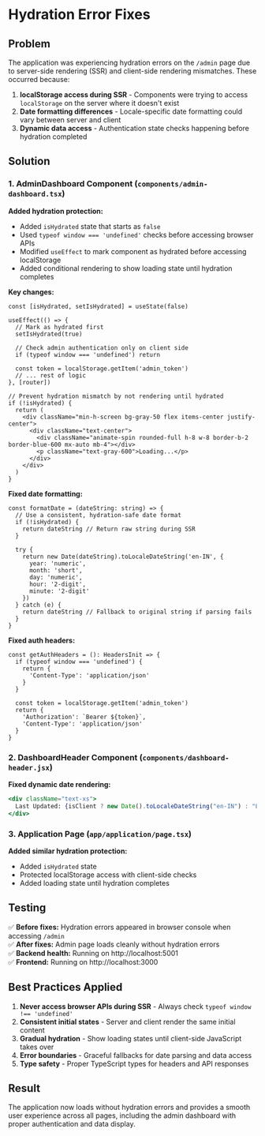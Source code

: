 # Hydration Error Fixes

## Problem
The application was experiencing hydration errors on the `/admin` page due to server-side rendering (SSR) and client-side rendering mismatches. These occurred because:

1. **localStorage access during SSR** - Components were trying to access `localStorage` on the server where it doesn't exist
2. **Date formatting differences** - Locale-specific date formatting could vary between server and client
3. **Dynamic data access** - Authentication state checks happening before hydration completed

## Solution

### 1. AdminDashboard Component (`components/admin-dashboard.tsx`)

**Added hydration protection:**
- Added `isHydrated` state that starts as `false`
- Used `typeof window === 'undefined'` checks before accessing browser APIs
- Modified `useEffect` to mark component as hydrated before accessing localStorage
- Added conditional rendering to show loading state until hydration completes

**Key changes:**
```tsx
const [isHydrated, setIsHydrated] = useState(false)

useEffect(() => {
  // Mark as hydrated first
  setIsHydrated(true)
  
  // Check admin authentication only on client side
  if (typeof window === 'undefined') return
  
  const token = localStorage.getItem('admin_token')
  // ... rest of logic
}, [router])

// Prevent hydration mismatch by not rendering until hydrated
if (!isHydrated) {
  return (
    <div className="min-h-screen bg-gray-50 flex items-center justify-center">
      <div className="text-center">
        <div className="animate-spin rounded-full h-8 w-8 border-b-2 border-blue-600 mx-auto mb-4"></div>
        <p className="text-gray-600">Loading...</p>
      </div>
    </div>
  )
}
```

**Fixed date formatting:**
```tsx
const formatDate = (dateString: string) => {
  // Use a consistent, hydration-safe date format
  if (!isHydrated) {
    return dateString // Return raw string during SSR
  }
  
  try {
    return new Date(dateString).toLocaleDateString('en-IN', {
      year: 'numeric',
      month: 'short',
      day: 'numeric',
      hour: '2-digit',
      minute: '2-digit'
    })
  } catch (e) {
    return dateString // Fallback to original string if parsing fails
  }
}
```

**Fixed auth headers:**
```tsx
const getAuthHeaders = (): HeadersInit => {
  if (typeof window === 'undefined') {
    return {
      'Content-Type': 'application/json'
    }
  }
  
  const token = localStorage.getItem('admin_token')
  return {
    'Authorization': `Bearer ${token}`,
    'Content-Type': 'application/json'
  }
}
```

### 2. DashboardHeader Component (`components/dashboard-header.jsx`)

**Fixed dynamic date rendering:**
```jsx
<div className="text-xs">
  Last Updated: {isClient ? new Date().toLocaleDateString("en-IN") : "Loading..."}
</div>
```

### 3. Application Page (`app/application/page.tsx`)

**Added similar hydration protection:**
- Added `isHydrated` state
- Protected localStorage access with client-side checks
- Added loading state until hydration completes

## Testing

✅ **Before fixes:** Hydration errors appeared in browser console when accessing `/admin`  
✅ **After fixes:** Admin page loads cleanly without hydration errors  
✅ **Backend health:** Running on http://localhost:5001  
✅ **Frontend:** Running on http://localhost:3000  

## Best Practices Applied

1. **Never access browser APIs during SSR** - Always check `typeof window !== 'undefined'`
2. **Consistent initial states** - Server and client render the same initial content
3. **Gradual hydration** - Show loading states until client-side JavaScript takes over
4. **Error boundaries** - Graceful fallbacks for date parsing and data access
5. **Type safety** - Proper TypeScript types for headers and API responses

## Result

The application now loads without hydration errors and provides a smooth user experience across all pages, including the admin dashboard with proper authentication and data display.